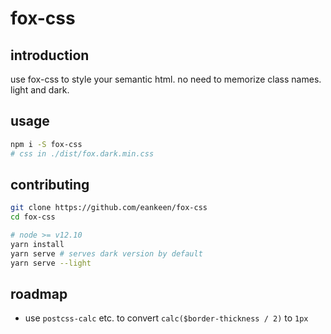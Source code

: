 # fox-css

## introduction

use fox-css to style your semantic html. no need to memorize class names. light and dark.

## usage

```sh
npm i -S fox-css
# css in ./dist/fox.dark.min.css
```

## contributing

```sh
git clone https://github.com/eankeen/fox-css
cd fox-css

# node >= v12.10
yarn install
yarn serve # serves dark version by default
yarn serve --light
```

## roadmap

- use `postcss-calc` etc. to convert `calc($border-thickness / 2)` to `1px`
